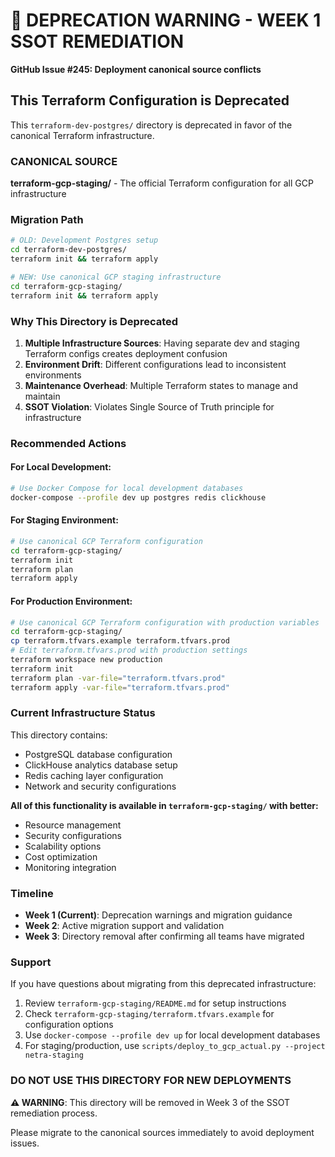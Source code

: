 # 🚨 DEPRECATION WARNING - WEEK 1 SSOT REMEDIATION

**GitHub Issue #245: Deployment canonical source conflicts**

## This Terraform Configuration is Deprecated

This `terraform-dev-postgres/` directory is deprecated in favor of the canonical Terraform infrastructure.

### CANONICAL SOURCE

**terraform-gcp-staging/** - The official Terraform configuration for all GCP infrastructure

### Migration Path

```bash
# OLD: Development Postgres setup
cd terraform-dev-postgres/
terraform init && terraform apply

# NEW: Use canonical GCP staging infrastructure
cd terraform-gcp-staging/
terraform init && terraform apply
```

### Why This Directory is Deprecated

1. **Multiple Infrastructure Sources**: Having separate dev and staging Terraform configs creates deployment confusion
2. **Environment Drift**: Different configurations lead to inconsistent environments
3. **Maintenance Overhead**: Multiple Terraform states to manage and maintain
4. **SSOT Violation**: Violates Single Source of Truth principle for infrastructure

### Recommended Actions

#### For Local Development:
```bash
# Use Docker Compose for local development databases
docker-compose --profile dev up postgres redis clickhouse
```

#### For Staging Environment:
```bash
# Use canonical GCP Terraform configuration
cd terraform-gcp-staging/
terraform init
terraform plan
terraform apply
```

#### For Production Environment:
```bash
# Use canonical GCP Terraform configuration with production variables
cd terraform-gcp-staging/
cp terraform.tfvars.example terraform.tfvars.prod
# Edit terraform.tfvars.prod with production settings
terraform workspace new production
terraform init
terraform plan -var-file="terraform.tfvars.prod"
terraform apply -var-file="terraform.tfvars.prod"
```

### Current Infrastructure Status

This directory contains:
- PostgreSQL database configuration
- ClickHouse analytics database setup
- Redis caching layer configuration
- Network and security configurations

**All of this functionality is available in `terraform-gcp-staging/` with better:**
- Resource management
- Security configurations
- Scalability options
- Cost optimization
- Monitoring integration

### Timeline

- **Week 1 (Current)**: Deprecation warnings and migration guidance
- **Week 2**: Active migration support and validation
- **Week 3**: Directory removal after confirming all teams have migrated

### Support

If you have questions about migrating from this deprecated infrastructure:

1. Review `terraform-gcp-staging/README.md` for setup instructions
2. Check `terraform-gcp-staging/terraform.tfvars.example` for configuration options
3. Use `docker-compose --profile dev up` for local development databases
4. For staging/production, use `scripts/deploy_to_gcp_actual.py --project netra-staging`

### DO NOT USE THIS DIRECTORY FOR NEW DEPLOYMENTS

**⚠️ WARNING**: This directory will be removed in Week 3 of the SSOT remediation process.

Please migrate to the canonical sources immediately to avoid deployment issues.